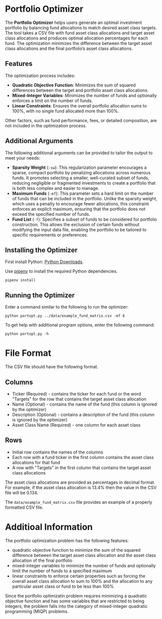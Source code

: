 # Portfolio Optimizer
The **Portfolio Optimizer** helps users generate an optimal investment portfolio
by balancing fund allocations to match desired asset class targets. The tool
takes a CSV file with fund asset class allocations and target asset class
allocations and produces optimal allocation percentages for each fund. The
optimization minimizes the difference between the target asset class allocations
and the final portfolio’s asset class allocations.

## Features

The optimization process includes:
- **Quadratic Objective Function**: Minimizes the sum of squared differences
between the target and portfolio asset class allocations.
- **Mixed-Integer Variables**: Minimizes the number of funds and optionally
enforces a limit on the number of funds.
- **Linear Constraints**: Ensures the overall portfolio allocation sums to 100%,
with no single fund allocated more than 100%.

Other factors, such as fund performance, fees, or detailed composition, are not
included in the optimization process.

## Additional Arguments
The following additional arguments can be provided to tailor the output to meet
your needs:

* **Sparsity Weight** (`-sw`): This regularization parameter encourages a
sparse, compact portfolio by penalizing allocations across numerous funds. It
promotes selecting a smaller, well-curated subset of funds, reducing negligible
or fragmented investments to create a portfolio that is both less complex and
easier to manage.
* **Maximum Funds** (`-mf`): This parameter sets a hard limit on the number of
funds that can be included in the portfolio. Unlike the sparsity weight, which
uses a penalty to encourage fewer allocations, this constraint enforces an
explicit maximum, ensuring that the portfolio does not exceed the specified
number of funds.
* **Fund List** (`-f`): Specifies a subset of funds to be considered for
portfolio construction. This allows the exclusion of certain funds without
modifying the input data file, enabling the portfolio to be tailored to
specific requirements or preferences.

## Installing the Optimizer
First install Python: [Python Downloads](https://www.python.org/downloads/).

Use [pipenv](https://pipenv.pypa.io/en/latest/) to install the required Python
dependencies.
```
pipenv install
```

## Running the Optimizer
Enter a command similar to the following to run the optimizer:
```
python portopt.py ../data/example_fund_matrix.csv -mf 6
```
To get help with additional program options, enter the following command:
```
python portopt.py -h
```

# File Format
The CSV file should have the following format.
## Columns
* Ticker (Required) - contains the ticker for each fund or the word
  "Targets" for the row that contains the target asset class allocation
* Name (Optional) - contains the name of the fund (this column is
  ignored by the optimizer)
* Description (Optional) - contains a description of the fund (this
  column is ignored by the optimizer)
* Asset Class Name (Required) - one column for each asset class

## Rows
* Initial row contains the names of the columns
* Each row with a fund ticker in the first column contains the asset class
  allocations for that fund
* A row with "Targets" in the first column that contains the target asset
  class allocations

The asset class allocations are provided as percentages in decimal format.  For
example, if the asset class allocation is 13.4% then the value in the CSV file
will be 0.134.

The `data/example_fund_matrix.csv` file provides an example of a properly
formatted CSV file.

# Additioal Information
The portfolio optimization problem has the following features:
* quadratic objective function to minimize the sum of the squared difference
between the target asset class allocation and the asset class allocation of
the final portfolio
* mixed-integer variables to minimize the number of funds and optionally limit
the number of funds to a specified maximum
* linear constraints to enforce certain properties such as forcing the overall
asset class allocation to sum to 100% and the allocation to any particular asset
class or fund to be less than 100%

Since the portfolio optimizatin problem requires minimizing a quadratic
objective function and has some variables that are restricted to being integers,
the problem falls into the category of mixed-integer quadratic programming
(MIQP) problems.